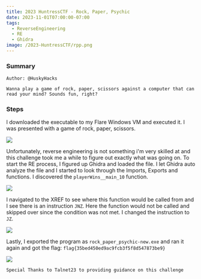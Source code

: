 ```yaml
---
title: 2023 HuntressCTF - Rock, Paper, Psychic
date: 2023-11-01T07:00:00-07:00
tags:
  - ReverseEngineering
  - RE
  - Ghidra
image: /2023-HuntressCTF/rpp.png
---
```


### Summary
```
Author: @HuskyHacks

Wanna play a game of rock, paper, scissors against a computer that can read your mind? Sounds fun, right?

```

### Steps

I downloaded the executable to my Flare Windows VM and executed it.  I was presented with a game of rock, paper, scissors. 

![](/2023-HuntressCTF/rpp1.png)

Unfortunately, reverse engineering is not something i'm very skilled at and this challenge took me a while to figure out exactly what was going on.  To start the RE process, I figured up Ghidra and loaded the file.  I let Ghidra auto analyze the file and I started to look through the Imports, Exports and functions.   I discovered the ```playerWins__main_10``` function. 

![](/2023-HuntressCTF/rpp2.png)

I navigated to the XREF to see where this function would be called from and I see there is an instruction `JNZ`.  Here the function would not be called and skipped over since the condition was not met.  I changed the instruction to `JZ`. 

![](/2023-HuntressCTF/rpp3.png)

Lastly, I exported the program as `rock_paper_psychic-new.exe` and ran it again and got the flag: ```flag{35bed450ed9ac9fcb3f5f8d547873be9}```

![](/2023-HuntressCTF/rpp4.png)

```
Special Thanks to Talnet23 to providing guidance on this challenge
```



